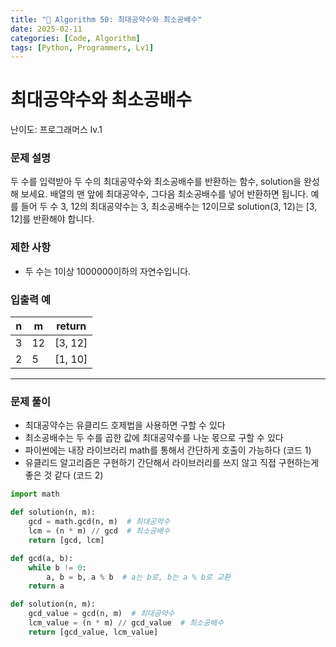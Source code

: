 ```yaml
---
title: "🧠 Algorithm 50: 최대공약수와 최소공배수"
date: 2025-02-11
categories: [Code, Algorithm]
tags: [Python, Programmers, Lv1]
---
```


# 최대공약수와 최소공배수

난이도: 프로그래머스 lv.1

### **문제 설명**

두 수를 입력받아 두 수의 최대공약수와 최소공배수를 반환하는 함수, solution을 완성해 보세요. 배열의 맨 앞에 최대공약수, 그다음 최소공배수를 넣어 반환하면 됩니다. 예를 들어 두 수 3, 12의 최대공약수는 3, 최소공배수는 12이므로 solution(3, 12)는 [3, 12]를 반환해야 합니다.

### 제한 사항

- 두 수는 1이상 1000000이하의 자연수입니다.

### 입출력 예

| n | m | return |
| --- | --- | --- |
| 3 | 12 | [3, 12] |
| 2 | 5 | [1, 10] |

---

### 문제 풀이

- 최대공약수는 유클리드 호제법을 사용하면 구할 수 있다
- 최소공배수는 두 수를 곱한 값에 최대공약수를 나눈 몫으로 구할 수 있다
- 파이썬에는 내장 라이브러리 math를 통해서 간단하게 호출이 가능하다 (코드 1)
- 유클리드 알고리즘은 구현하기 간단해서 라이브러리를 쓰지 않고 직접 구현하는게 좋은 것 같다 (코드 2)

```python
import math

def solution(n, m):
    gcd = math.gcd(n, m)  # 최대공약수
    lcm = (n * m) // gcd  # 최소공배수
    return [gcd, lcm]
```

```python
def gcd(a, b):
    while b != 0:
        a, b = b, a % b  # a는 b로, b는 a % b로 교환
    return a

def solution(n, m):
    gcd_value = gcd(n, m)  # 최대공약수
    lcm_value = (n * m) // gcd_value  # 최소공배수
    return [gcd_value, lcm_value]

```